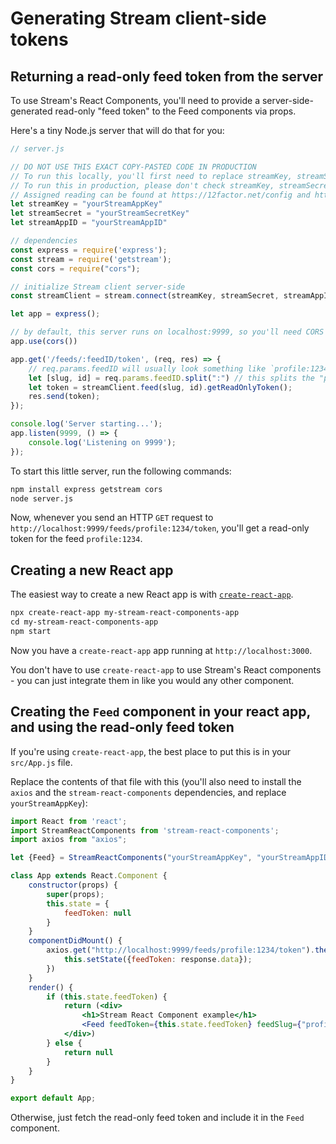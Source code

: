 # Generating Stream client-side tokens

## Returning a read-only feed token from the server

To use Stream's React Components, you'll need to provide a server-side-generated read-only "feed token" to the Feed components via props.

Here's a tiny Node.js server that will do that for you:

```javascript
// server.js

// DO NOT USE THIS EXACT COPY-PASTED CODE IN PRODUCTION
// To run this locally, you'll first need to replace streamKey, streamSecret, and streamAppID with your own values.
// To run this in production, please don't check streamKey, streamSecret, and streamAppID into version control.
// Assigned reading can be found at https://12factor.net/config and https://www.npmjs.com/package/dotenv.
let streamKey = "yourStreamAppKey"
let streamSecret = "yourStreamSecretKey"
let streamAppID = "yourStreamAppID"

// dependencies
const express = require('express');
const stream = require('getstream');
const cors = require("cors");

// initialize Stream client server-side
const streamClient = stream.connect(streamKey, streamSecret, streamAppID)

let app = express();

// by default, this server runs on localhost:9999, so you'll need CORS support if you're serving your web app from another port.
app.use(cors())

app.get('/feeds/:feedID/token', (req, res) => {
    // req.params.feedID will usually look something like `profile:1234`
    let [slug, id] = req.params.feedID.split(":") // this splits the "profile" and "1234" into separate variables, using array destructuring, but is only available in ES6 (node.js 6+)
    let token = streamClient.feed(slug, id).getReadOnlyToken();
    res.send(token);
});

console.log('Server starting...');
app.listen(9999, () => {
    console.log('Listening on 9999');
});
```

To start this little server, run the following commands:

```txt
npm install express getstream cors
node server.js
```

Now, whenever you send an HTTP `GET` request to `http://localhost:9999/feeds/profile:1234/token`, you'll get a read-only token for the feed `profile:1234`.

## Creating a new React app

The easiest way to create a new React app is with [`create-react-app`](https://github.com/facebook/create-react-app).

```txt
npx create-react-app my-stream-react-components-app
cd my-stream-react-components-app
npm start
```

Now you have a `create-react-app` app running at `http://localhost:3000`.

You don't have to use `create-react-app` to use Stream's React components - you can just integrate them in like you would any other component.

## Creating the `Feed` component in your react app, and using the read-only feed token

If you're using `create-react-app`, the best place to put this is in your `src/App.js` file.

Replace the contents of that file with this (you'll also need to install the `axios` and the `stream-react-components` dependencies, and replace `yourStreamAppKey`):

```jsx
import React from 'react';
import StreamReactComponents from 'stream-react-components';
import axios from "axios";

let {Feed} = StreamReactComponents("yourStreamAppKey", "yourStreamAppID");

class App extends React.Component {
    constructor(props) {
        super(props);
        this.state = {
            feedToken: null
        }
    }
    componentDidMount() {
        axios.get("http://localhost:9999/feeds/profile:1234/token").then(response => {
            this.setState({feedToken: response.data});
        })
    }
    render() {
        if (this.state.feedToken) {
            return (<div>
                <h1>Stream React Component example</h1>
                <Feed feedToken={this.state.feedToken} feedSlug={"profile"} feedID={1234}/>
            </div>)
        } else {
            return null
        }
    }
}

export default App;
```

Otherwise, just fetch the read-only feed token and include it in the `Feed` component.
